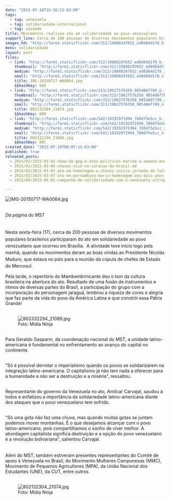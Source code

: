 ```yaml
---
date: "2015-07-18T15:16:22-03:00"
tags:
  - tag: venezuela
  - tag: solidariedade-internacional
  - tag: unidade
title: Movimentos realizam ato em solidariedade ao povo venezuelano
support_line: Cerca de 200 pessoas de diversos movimentos populares brasileiros participaram do ato e reforçaram a importância da unidade latino-americana.
images_hd: "http://farm1.staticflickr.com/312/19808247652_ed0d84d1f8_b.jpg"
menu: solidariedade
layout: post
files:
  - link: "http://farm1.staticflickr.com/312/19808247652_ed0d84d1f8_b.jpg"
    thumbnail: "http://farm1.staticflickr.com/312/19808247652_ed0d84d1f8_t.jpg"
    medium: "http://farm1.staticflickr.com/312/19808247652_ed0d84d1f8_z.jpg"
    small: "http://farm1.staticflickr.com/312/19808247652_ed0d84d1f8_n.jpg"
    title: IMG-20150717-WA0064.jpg
    $$hashKey: 0O6
  - link: "http://farm1.staticflickr.com/313/19627576358_985486f709_b.jpg"
    thumbnail: "http://farm1.staticflickr.com/313/19627576358_985486f709_t.jpg"
    medium: "http://farm1.staticflickr.com/313/19627576358_985486f709_z.jpg"
    small: "http://farm1.staticflickr.com/313/19627576358_985486f709_n.jpg"
    title: 802132304_21074.jpg
    $$hashKey: 0O9
  - link: "http://farm1.staticflickr.com/542/19192971994_780d75e5cc_b.jpg"
    thumbnail: "http://farm1.staticflickr.com/542/19192971994_780d75e5cc_t.jpg"
    medium: "http://farm1.staticflickr.com/542/19192971994_780d75e5cc_z.jpg"
    small: "http://farm1.staticflickr.com/542/19192971994_780d75e5cc_n.jpg"
    title: 802332294_21086.jpg
    $$hashKey: 0OC
created_date: "2015-07-19T00:07:15-03:00"
published: true
releated_posts:
  - 2015/03/2015-03-02-show-do-gog-e-atos-politicos-marcam-a-semana-mundial-de-solidariedade-a-venezuela.md
  - 2015/03/2015-03-04-chavez-vive-no-coracao-do-brasil.md
  - 2015/03/2015-03-07-ato-em-homenagem-a-chavez-inicia-jornada-de-lutas-das-mulheres-paraenses.md
  - 2015/03/2015-03-07-ato-em-pernambuco-marca-homenagem-aos-dois-anos-da-morte-de-chavez.md
  - 2015/04/2015-04-01-campanha-de-solidariedade-com-a-venezuela-ultrapassa-5-milhoes-de-assinaturas.md

---
```

<p><img alt="IMG-20150717-WA0064.jpg" src="http://farm1.staticflickr.com/312/19808247652_ed0d84d1f8_b.jpg" /></p>

<p><br />
<em><span style="line-height: 1.6;">Da p&aacute;gina do MST&nbsp;</span></em></p>

<p><br />
<span style="line-height: 1.6;">Nesta sexta-feira (17), cerca de 200 pessoas de diversos movimentos populares brasileiros participaram do&nbsp;ato&nbsp;</span>em solidariedade ao povo venezuelano que ocorreu&nbsp;em Bras&iacute;lia.&nbsp;<span style="line-height: 20.7999992370605px;">&nbsp;A atividade&nbsp;teve in&iacute;cio logo pela manh&atilde;, quando os movimentos deram as boas vindas ao Presidente Nicol&aacute;s Maduro, que estava no pa&iacute;s&nbsp;para a reuni&atilde;o da c&uacute;pula de chefes de Estado do Mercosul.&nbsp;</span></p>

<p>Pela tarde, o&nbsp;repert&oacute;rio do Mambembrincante deu o tom da cultura brasileira na abertura do ato. Resultado de uma fus&atilde;o de instrumentos e ritmos de diversas partes do Brasil, a participa&ccedil;&atilde;o do grupo com a incorpora&ccedil;&atilde;o do personagem jaragu&aacute;, lembrou a riqueza de cores e alegria que faz parte da vida do povo da Am&eacute;rica Latina e que constr&oacute;i essa P&aacute;tria Grande!&nbsp;<br />
&nbsp;</p>

<figure class="image"><img alt="802332294_21086.jpg" src="http://farm1.staticflickr.com/542/19192971994_780d75e5cc_b.jpg" />
<figcaption>Foto: M&iacute;dia Ninja</figcaption>
</figure>

<p><br />
Para&nbsp;Geraldo Gasparin, da coordena&ccedil;&atilde;o nacional do MST, a unidade latino-americana &eacute; fundamental no enfrentamento ao avan&ccedil;o do capital no continente.&nbsp;</p>

<p><br />
&quot;S&oacute; &eacute; poss&iacute;vel derrotar o imperialismo quando os povos se solidarizarem na integra&ccedil;&atilde;o latino-americana. O capitalismo j&aacute; n&atilde;o tem nada a oferecer para a humanidade a n&atilde;o ser a destrui&ccedil;&atilde;o e a mis&eacute;ria&quot;, ressaltou.&nbsp;</p>

<p><br />
Representante do governo da Venezuela no ato, Am&iacute;lcar Carvajal, saudou &agrave; todos e enfatizou a import&acirc;ncia da solidariedade latino-americana diante dos ataques que o povo venezuelano tem sofrido.&nbsp;</p>

<p><br />
&quot;S&oacute; uma gota n&atilde;o faz uma chuva, mas quando muitas gotas se juntam podemos mover montanhas. &Eacute; o que desejamos alcan&ccedil;ar com o povo latino-americano, pois compartilhamos o sonho de viver melhor. A abordagem capitalista significa destrui&ccedil;&atilde;o e a op&ccedil;&atilde;o do povo venezuelano &eacute; a revolu&ccedil;&atilde;o bolivariana&quot;, salientou Carvajal.<br />
<br />
<br />
Al&eacute;m do MST, tamb&eacute;m estiveram presentes representantes do Comit&ecirc; de apoio &agrave; Venezuela no Brasil, do Movimento Mulheres Camponesas (MMC), Movimento de Pequenos Agricultores (MPA), da Uni&atilde;o Nacional dos Estudantes (UNE), da CUT, entre outros.<br />
&nbsp;</p>

<figure class="image"><img alt="802132304_21074.jpg" src="http://farm1.staticflickr.com/313/19627576358_985486f709_b.jpg" />
<figcaption>Foto: M&iacute;dia Ninja</figcaption>
</figure>
